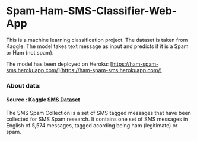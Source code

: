 # Spam-Ham-SMS-Classifier-Web-App

This is a machine learning classification project. The dataset is taken from Kaggle.
The model takes text message as input and predicts if it is a Spam or Ham (not spam).

The model has been deployed on Heroku:  [https://ham-spam-sms.herokuapp.com/](https://ham-spam-sms.herokuapp.com/)


### About data:
#### Source : Kaggle [SMS Dataset](https://www.kaggle.com/uciml/sms-spam-collection-dataset)
The SMS Spam Collection is a set of SMS tagged messages that have been collected for SMS Spam research. It contains one set of SMS messages in English of 5,574 messages, tagged acording being ham (legitimate) or spam.

